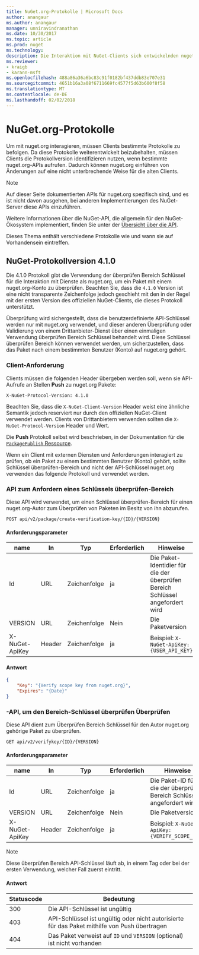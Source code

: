 ```yaml
---
title: NuGet.org-Protokolle | Microsoft Docs
author: anangaur
ms.author: anangaur
manager: unniravindranathan
ms.date: 10/30/2017
ms.topic: article
ms.prod: nuget
ms.technology: 
description: Die Interaktion mit NuGet-Clients sich entwickelnden nuget.org-Protokolle.
ms.reviewer:
- kraigb
- karann-msft
ms.openlocfilehash: 488a86a36a6bc83c91f0182bf437ddb83e707e31
ms.sourcegitcommit: 4651b16a3a08f6711669fc4577f5d63b600f8f58
ms.translationtype: MT
ms.contentlocale: de-DE
ms.lasthandoff: 02/02/2018
---
```

# <a name="nugetorg-protocols"></a>NuGet.org-Protokolle

Um mit nuget.org interagieren, müssen Clients bestimmte Protokolle zu befolgen. Da diese Protokolle weiterentwickelt beizubehalten, müssen Clients die Protokollversion identifizieren nutzen, wenn bestimmte nuget.org-APIs aufrufen. Dadurch können nuget.org einführen von Änderungen auf eine nicht unterbrechende Weise für die alten Clients.

> [!Note]
> Auf dieser Seite dokumentierten APIs für nuget.org spezifisch sind, und es ist nicht davon ausgehen, bei anderen Implementierungen des NuGet-Server diese APIs einzuführen. 

Weitere Informationen über die NuGet-API, die allgemein für den NuGet-Ökosystem implementiert, finden Sie unter der [Übersicht über die API](overview.md).

Dieses Thema enthält verschiedene Protokolle wie und wann sie auf Vorhandensein eintreffen.

## <a name="nuget-protocol-version-410"></a>NuGet-Protokollversion 4.1.0

Die 4.1.0 Protokoll gibt die Verwendung der überprüfen Bereich Schlüssel für die Interaktion mit Dienste als nuget.org, um ein Paket mit einem nuget.org-Konto zu überprüfen. Beachten Sie, dass die `4.1.0` Version ist eine nicht transparente Zeichenfolge jedoch geschieht mit den in der Regel mit der ersten Version des offiziellen NuGet-Clients, die dieses Protokoll unterstützt.

Überprüfung wird sichergestellt, dass die benutzerdefinierte API-Schlüssel werden nur mit nuget.org verwendet, und dieser anderen Überprüfung oder Validierung von einem Drittanbieter-Dienst über einen einmaligen Verwendung überprüfen Bereich Schlüssel behandelt wird. Diese Schlüssel überprüfen Bereich können verwendet werden, um sicherzustellen, dass das Paket nach einem bestimmten Benutzer (Konto) auf nuget.org gehört.

### <a name="client-requirement"></a>Client-Anforderung

Clients müssen die folgenden Header übergeben werden soll, wenn sie API-Aufrufe an Stellen **Push** zu nuget.org Pakete:

    X-NuGet-Protocol-Version: 4.1.0

Beachten Sie, dass die `X-NuGet-Client-Version` Header weist eine ähnliche Semantik jedoch reserviert nur durch den offiziellen NuGet-Client verwendet werden. Clients von Drittanbietern verwenden sollten die `X-NuGet-Protocol-Version` Header und Wert.

Die **Push** Protokoll selbst wird beschrieben, in der Dokumentation für die [ `PackagePublish` Ressource](package-publish-resource.md).

Wenn ein Client mit externen Diensten und Anforderungen interagiert zu prüfen, ob ein Paket zu einem bestimmten Benutzer (Konto) gehört, sollte Schlüssel überprüfen-Bereich und nicht der API-Schlüssel nuget.org verwenden das folgende Protokoll und verwendet werden.

### <a name="api-to-request-a-verify-scope-key"></a>API zum Anfordern eines Schlüssels überprüfen-Bereich

Diese API wird verwendet, um einen Schlüssel überprüfen-Bereich für einen nuget.org-Autor zum Überprüfen von Paketen im Besitz von ihn abzurufen.

    POST api/v2/package/create-verification-key/{ID}/{VERSION}

#### <a name="request-parameters"></a>Anforderungsparameter

name           | In     | Typ   | Erforderlich | Hinweise
-------------- | ------ | ------ | -------- | -----
Id             | URL    | Zeichenfolge | ja      | Die Paket-Identidier für die der überprüfen Bereich Schlüssel angefordert wird
VERSION        | URL    | Zeichenfolge | Nein       | Die Paketversion
X-NuGet-ApiKey | Header | Zeichenfolge | ja      | Beispiel: `X-NuGet-ApiKey: {USER_API_KEY}`

#### <a name="response"></a>Antwort

```json
{
    "Key": "{Verify scope key from nuget.org}",
    "Expires": "{Date}"
}
```

### <a name="api-to-verify-the-verify-scope-key"></a>-API, um den Bereich-Schlüssel überprüfen Überprüfen

Diese API dient zum Überprüfen Bereich Schlüssel für den Autor nuget.org gehörige Paket zu überprüfen.

    GET api/v2/verifykey/{ID}/{VERSION}

#### <a name="request-parameters"></a>Anforderungsparameter

name           | In     | Typ   | Erforderlich | Hinweise
-------------  | ------ | ------ | -------- | -----
Id             | URL    | Zeichenfolge | ja      | Die Paket-ID für die der überprüfen Bereich Schlüssel angefordert wird
VERSION        | URL    | Zeichenfolge | Nein       | Die Paketversion
X-NuGet-ApiKey | Header | Zeichenfolge | ja      | Beispiel: `X-NuGet-ApiKey: {VERIFY_SCOPE_KEY}`

> [!Note]
> Diese überprüfen Bereich API-Schlüssel läuft ab, in einem Tag oder bei der ersten Verwendung, welcher Fall zuerst eintritt.

#### <a name="response"></a>Antwort

Statuscode | Bedeutung
----------- | -------
300         | Die API-Schlüssel ist ungültig
403         | API-Schlüssel ist ungültig oder nicht autorisierte für das Paket mithilfe von Push übertragen
404         | Das Paket verweist auf `ID` und `VERSION` (optional) ist nicht vorhanden
